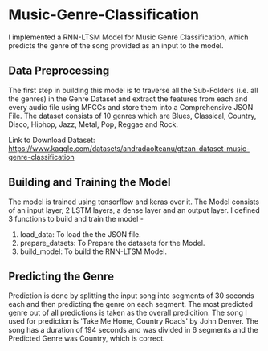 # Music-Genre-Classification
I implemented a RNN-LTSM Model for Music Genre Classification, which predicts the genre of the song provided as an input to the model.

## Data Preprocessing
The first step in building this model is to traverse all the Sub-Folders (i.e. all the genres) in the Genre Dataset and extract the features from each and every audio file using MFCCs and store them into a Comprehensive JSON File. The dataset consists of 10 genres which are Blues, Classical, Country, Disco, Hiphop, Jazz, Metal, Pop, Reggae and Rock. 

Link to Download Dataset: https://www.kaggle.com/datasets/andradaolteanu/gtzan-dataset-music-genre-classification

## Building and Training the Model
The model is trained using tensorflow and keras over it. The Model consists of an input layer, 2 LSTM layers, a dense layer and an output layer. I defined 3 functions to build and train the model - 
1. load_data: To load the the JSON file.
2. prepare_datsets: To Prepare the datasets for the Model.
3. build_model: To build the RNN-LTSM Model.

## Predicting the Genre
Prediction is done by splitting the input song into segments of 30 seconds each and then predicting the genre on each segment. The most predicted genre out of all predictions is taken as the overall predicition. The song I used for prediction is 'Take Me Home, Country Roads' by John Denver. The song has a duration of 194 seconds and was divided in 6 segments and the Predicted Genre was Country, which is correct.

